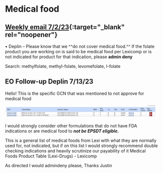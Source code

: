 # Medical food

## [Weekly email 7/2/23](https://mygainwell-my.sharepoint.com/:w:/g/personal/christopher_nguyen_gainwelltechnologies_com/EfRM6vvZbnRPlsW3CeTzA7QB4CMWZIGZP3G86X3lWWEYrw?e=DKe4Mx){:target="_blank" rel="noopener"}

•	Deplin – Please know that we ^^do not cover medical food.^^ If the folate product you are working on is said to be medical food per Lexicomp or is not indicated for product for that indication, please **admin deny**


Search: methylfolate, methyl-folate, levomefolate, l-folate


## EO Follow-up Deplin 7/13/23


Hello!
This is the specific GCN that was mentioned to not approve for medical food

![image](deplin.png)

I would strongly consider other formulations that do not have FDA indications or are medical food to ***not be EPSDT eligible.***

This is a general list of medical foods from Lexi with what they are normally used for, not indicated, but if on this list I would strongly recommend double checking indications and heavily scrutinize our payability of it
Medical Foods Product Table (Lexi-Drugs) - Lexicomp

As directed I would admindeny please,
Thanks
Justin
